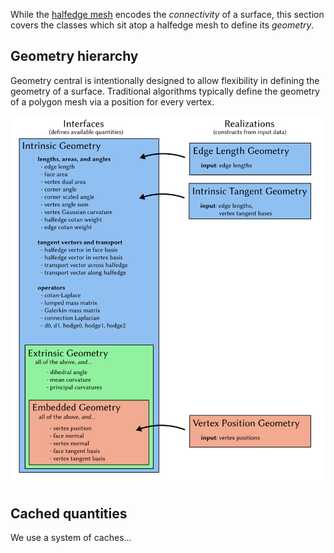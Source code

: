 While the [halfedge mesh](../halfedge_mesh/basics.md) encodes the _connectivity_ of a surface, this section covers the classes which sit atop a halfedge mesh to define its _geometry_.

## Geometry hierarchy 

Geometry central is intentionally designed to allow flexibility in defining the geometry of a surface. Traditional algorithms typically define the geometry of a polygon mesh via a position for every vertex.

![geometry inheritance diagram](../../media/geometry_inheritance.svg)

## Cached quantities

We use a system of caches...
